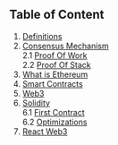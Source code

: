 ## Table of Content

1. [Definitions](./Web3/Appendix/basic.md)
2. [Consensus Mechanism](./Web3/conensus-algo/consensus-algo.md)</br>
    2.1 [Proof Of Work](./Web3/conensus-algo/proof-of-work.md)</br>
    2.2 [Proof Of Stack](./Web3/conensus-algo/proof-of-stack.md) 
3. [What is Ethereum]()
4. [Smart Contracts]()
5. [Web3]()
6. [Solidity]()</br>
    6.1 [First Contract]()</br>
    6.2 [Optimizations]()</br>
7. [React Web3]()